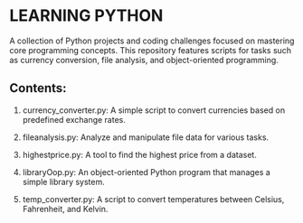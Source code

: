 # LEARNING PYTHON

A collection of Python projects and coding challenges focused on mastering core programming concepts. This repository features scripts for tasks such as currency conversion, file analysis, and object-oriented programming.

## Contents:

1. currency_converter.py: A simple script to convert currencies based on predefined exchange rates.

2. fileanalysis.py: Analyze and manipulate file data for various tasks.
   
3. highestprice.py: A tool to find the highest price from a dataset.
   
4. libraryOop.py: An object-oriented Python program that manages a simple library system.
   
5. temp_converter.py: A script to convert temperatures between Celsius, Fahrenheit, and Kelvin.

